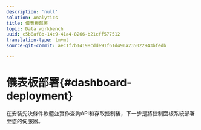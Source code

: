 ```yaml
---
description: 'null'
solution: Analytics
title: 儀表板部署
topic: Data workbench
uuid: c5b8af8b-14c9-41a4-8266-b21cff577512
translation-type: tm+mt
source-git-commit: aec1f7b14198cdde91f61d490a235022943bfedb

---
```



# 儀表板部署{#dashboard-deployment}

在安裝先決條件軟體並實作查詢API和存取控制後，下一步是將控制面板系統部署至您的伺服器。
